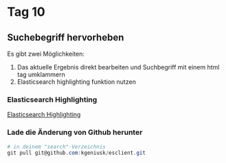 # Tag 10

## Suchebegriff hervorheben

Es gibt zwei Möglichkeiten:

1. Das aktuelle Ergebnis direkt bearbeiten und Suchbegriff mit einem html tag umklammern
2. Elasticsearch highlighting funktion nutzen

### Elasticsearch Highlighting

[Elasticsearch Highlighting](https://www.elastic.co/guide/en/elasticsearch/reference/current/highlighting.html)

### Lade die Änderung von Github herunter

```powershell
# in deinem "search"-Verzeichnis
git pull git@github.com:kgeniusk/esclient.git
```

